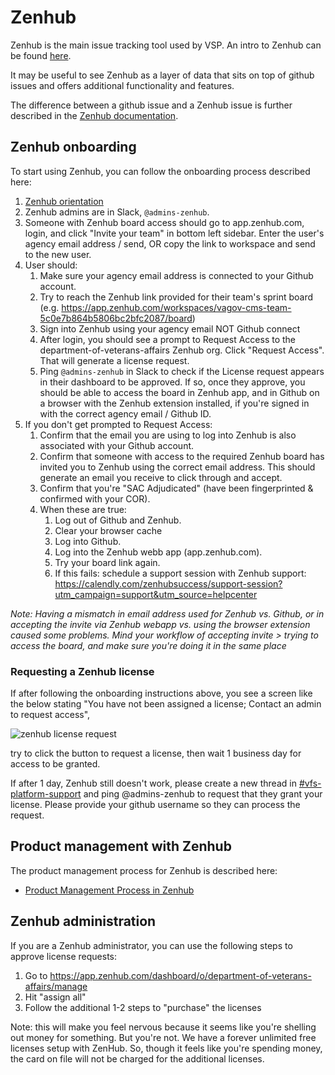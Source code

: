 # Zenhub

Zenhub is the main issue tracking tool used by VSP. An intro to Zenhub can be found [here](https://help.zenhub.com/support/solutions/articles/43000010778-what-is-zenhub-an-intro-to-zenhub-in-github).

It may be useful to see Zenhub as a layer of data that sits on top of github issues and offers additional functionality and features.

The difference between a github issue and a Zenhub issue is further described in the [Zenhub documentation](https://help.zenhub.com/support/solutions/articles/43000458338-what-is-zenhub-vs-github-in-an-issue).

## Zenhub onboarding

To start using Zenhub, you can follow the onboarding process described here:
1. [Zenhub orientation](https://github.com/department-of-veterans-affairs/va.gov-team/blob/master/platform/working-with-vsp/orientation/zenhub_onboarding.pdf)
2. Zenhub admins are in Slack, `@admins-zenhub`.
3. Someone with Zenhub board access should go to app.zenhub.com, login, and click "Invite your team" in bottom left sidebar. Enter the user's agency email address / send, OR copy the link to workspace and send to the new user.
4. User should:
    1. Make sure your agency email address is connected to your Github account.
    2. Try to reach the Zenhub link provided for their team's sprint board (e.g. https://app.zenhub.com/workspaces/vagov-cms-team-5c0e7b864b5806bc2bfc2087/board)
    3. Sign into Zenhub using your agency email NOT Github connect
    4. After login, you should see a prompt to Request Access to the department-of-veterans-affairs Zenhub org. Click "Request Access". That will generate a license request.
    5. Ping `@admins-zenhub` in Slack to check if the License request appears in their dashboard to be approved. If so, once they approve, you should be able to access the board in Zenhub app, and in Github on a browser with the Zenhub extension installed, if you're signed in with the correct agency email / Github ID. 
6.  If you don't get prompted to Request Access:
    1. Confirm that the email you are using to log into Zenhub is also associated with your Github account.
    2. Confirm that someone with access to the required Zenhub board has invited you to Zenhub using the correct email address. This should generate an email you receive to click through and accept.
    3. Confirm that you're "SAC Adjudicated" (have been fingerprinted & confirmed with your COR).
    4. When these are true:
        1. Log out of Github and Zenhub.
        2. Clear your browser cache
        3. Log into Github.
        4. Log into the Zenhub webb app (app.zenhub.com).
        5. Try your board link again.
        6. If this fails: schedule a support session with Zenhub support: https://calendly.com/zenhubsuccess/support-session?utm_campaign=support&utm_source=helpcenter

_Note: Having a mismatch in email address used for Zenhub vs. Github, or in accepting the invite via Zenhub webapp vs. using the browser extension caused some problems. Mind your workflow of accepting invite > trying to access the board, and make sure you're doing it in the same place_

### Requesting a Zenhub license

If after following the onboarding instructions above, you see a screen like the below stating "You have not been assigned a license; Contact an admin to request access", 

![zenhub license request](zenhub-license-request.png)

try to click the button to request a license, then wait 1 business day for access to be granted.

If after 1 day, Zenhub still doesn't work, please create a new thread in [#vfs-platform-support](https://dsva.slack.com/archives/CBU0KDSB1) and ping @admins-zenhub to request that they grant your license. Please provide your github username so they can process the request.

## Product management with Zenhub

The product management process for Zenhub is described here:
* [Product Management Process in Zenhub](https://github.com/department-of-veterans-affairs/va.gov-team/blob/master/platform/working-with-vsp/orientation/zenhub_product_management.pdf)
 
## Zenhub administration
 
 If you are a Zenhub administrator, you can use the following steps to approve license requests:
 1. Go to https://app.zenhub.com/dashboard/o/department-of-veterans-affairs/manage
 2.  Hit "assign all"
 3. Follow the additional 1-2 steps to "purchase" the licenses
 
 Note: this will make you feel nervous because it seems like you're shelling out money for something. But you're not. We have a forever unlimited free licenses setup with ZenHub. So, though it feels like you're spending money, the card on file will not be charged for the additional licenses.
 
